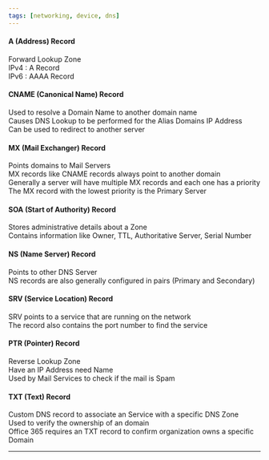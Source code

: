 ```yaml
---
tags: [networking, device, dns]
---
```


#### A (Address) Record

Forward Lookup Zone  
IPv4 : A Record  
IPv6 : AAAA Record

#### CNAME (Canonical Name) Record

Used to resolve a Domain Name to another domain name  
Causes DNS Lookup to be performed for the Alias Domains IP Address  
Can be used to redirect to another server  

#### MX (Mail Exchanger) Record

Points domains to Mail Servers  
MX records like CNAME records always point to another domain  
Generally a server will have multiple MX records and each one has a priority  
The MX record with the lowest priority is the Primary Server

#### SOA (Start of Authority) Record

Stores administrative details about a Zone  
Contains information like Owner, TTL, Authoritative Server, Serial Number

#### NS (Name Server) Record

Points to other DNS Server  
NS records are also generally configured in pairs (Primary and Secondary)

#### SRV (Service Location) Record

SRV points to a service that are running on the network  
The record also contains the port number to find the service

#### PTR (Pointer) Record

Reverse Lookup Zone  
Have an IP Address need Name  
Used by Mail Services to check if the mail is Spam

#### TXT (Text) Record

Custom DNS record to associate an Service with a specific DNS Zone  
Used to verify the ownership of an domain  
Office 365 requires an TXT record to confirm organization owns a specific Domain

---
